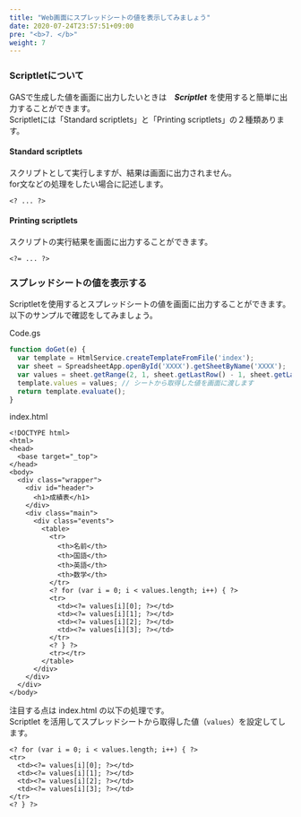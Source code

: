 ```yaml
---
title: "Web画面にスプレッドシートの値を表示してみましょう"
date: 2020-07-24T23:57:51+09:00
pre: "<b>7. </b>"
weight: 7
---
```

### Scriptletについて
GASで生成した値を画面に出力したいときは　***Scriptlet*** を使用すると簡単に出力することができます。  
Scriptletには「Standard scriptlets」と「Printing scriptlets」の２種類あります。

#### Standard scriptlets
スクリプトとして実行しますが、結果は画面に出力されません。  
for文などの処理をしたい場合に記述します。
```
<? ... ?>
```

#### Printing scriptlets
スクリプトの実行結果を画面に出力することができます。
```
<?= ... ?>
```

### スプレッドシートの値を表示する
Scriptletを使用するとスプレッドシートの値を画面に出力することができます。  
以下のサンプルで確認をしてみましょう。

Code.gs
```js
function doGet(e) {
  var template = HtmlService.createTemplateFromFile('index');
  var sheet = SpreadsheetApp.openById('XXXX').getSheetByName('XXXX');
  var values = sheet.getRange(2, 1, sheet.getLastRow() - 1, sheet.getLastColumn() - 1).getValues();
  template.values = values; // シートから取得した値を画面に渡します
  return template.evaluate();
}
```
index.html
```
<!DOCTYPE html>
<html>
<head>
  <base target="_top">
</head>
<body>
  <div class="wrapper">
    <div id="header">
      <h1>成績表</h1>
    </div>
    <div class="main">
      <div class="events">
        <table>
          <tr>
            <th>名前</th>
            <th>国語</th>
            <th>英語</th>
            <th>数学</th>
          </tr>
          <? for (var i = 0; i < values.length; i++) { ?>
          <tr>
            <td><?= values[i][0]; ?></td>
            <td><?= values[i][1]; ?></td>
            <td><?= values[i][2]; ?></td>
            <td><?= values[i][3]; ?></td>
          </tr>
          <? } ?>
          <tr></tr>
        </table>
      </div>
    </div>
  </div>
</body>
```

注目する点は index.html の以下の処理です。  
Scriptlet を活用してスプレッドシートから取得した値（`values`）を設定してします。  

```
<? for (var i = 0; i < values.length; i++) { ?>
<tr>
  <td><?= values[i][0]; ?></td>
  <td><?= values[i][1]; ?></td>
  <td><?= values[i][2]; ?></td>
  <td><?= values[i][3]; ?></td>
</tr>
<? } ?>
```
